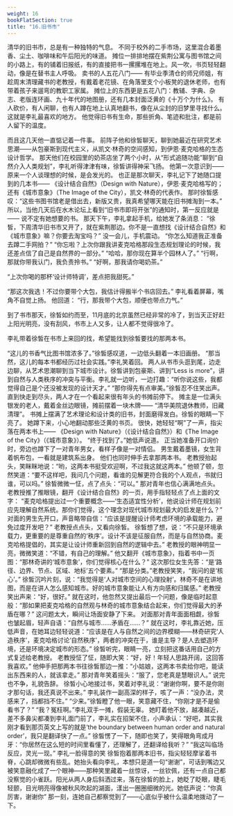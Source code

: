 ```yaml
---
weight: 16
bookFlatSection: true
title: "16.旧书市"
---
```


清华的旧书市，总是有一种独特的气息。
不同于校外的二手市场，这里混合着墨香、尘土、咖啡味和午后阳光的味道。
摊位一排排地摆在紫荆公寓与图书馆之间的小路上，有的铺着旧报纸，有的直接把书一摞摞堆在地上。风一吹，书页轻轻翻动，像是在替书主人呼吸。
卖书的人五花八门——
有毕业季清仓的师兄师姐，有趁周末清理藏书的老教授，有戴着老花镜、在角落里支个小板凳的退休老师，也有带着孩子来遛弯的教职工家属。
摊位上的东西更是五花八门：教辅、字典、杂志、老版连环画、九十年代的地图册，还有几本封面泛黄的《十万个为什么》。
有人砍价，有人闲聊，也有人蹲在地上认真地翻书，像在从尘封的旧梦里寻找什么。
这就是李礼最喜欢的地方。
他觉得旧书有生命，那些折角、笔迹和批注，都是前人留下的温度。

而且这几天他一直惦记着一件事。
前阵子他和徐皙聊天，聊到她最近在研究艺术思潮——从包豪斯到现代主义，从凯文·林奇的空间感知，到伊恩·麦克哈格的生态设计哲学。
那天他们在校园里的奶茶店坐了两个小时，从“形式追随功能”聊到“自然介入人类规划”，李礼听得津津有味，徐皙讲得神采飞扬。
他第一次意识到——原来一个人谈理想的时候，是会发光的。
也正是那次聊天，李礼记下了她随口提到的几本书——
《设计结合自然》（Design with Nature），伊恩·麦克哈格写的；
还有《城市意象》（The Image of the City），凯文·林奇的代表作。
那时徐皙感叹：“这些书图书馆老是借出去，新版又贵，我真希望哪天能在旧书摊淘到一本。”
所以，当他几天后在水木论坛上看到“旧书市即将开张”的通知时，第一反应就是——
说不定有她想要的书。
那天下午，李礼拿起手机，给她发了条消息：
“徐皙，下周清华旧书市又开了，就在紫荆那边。你不是一直想找《设计结合自然》和《城市意象》嘛？你要去淘宝吗？”
没一会儿，手机震动。
“你怎么知道我正准备去蹲二手网拍？”
“你忘啦？上次你跟我讲麦克哈格那段生态规划理论的时候，我还差点信了自己是自然界的一部分。”
“哈哈，那你现在算半个园林人了。”
“行啊，那就你带我认门，我负责拎书。”
“好啊，那我请你喝奶茶。”

“上次你喝的那杯‘设计师特调’，差点把我甜死。”

“那这次我选！不过你要带个大包，我估计得搬半个书店回去。”
李礼看着屏幕，嘴角不自觉上扬。
他回道：
“行，那我带个大包，顺便也带点力气。”

到了书市那天，徐皙如约而至，11月底的北京虽然已经非常的冷了，到当天正好赶上阳光明亮，没有刮风，书市上人又多，让人都不觉得很冷了。

李礼带着徐皙在书市上来回的找，希望能找到徐皙要找的那两本书。

“这儿的书香气比图书馆浓多了。”徐皙感叹道，一边低头翻着一本旧画册。
“那当然，这儿的每本书都经历过社会实践。”李礼笑着回。
两人从书市头逛到尾，边走边聊，从艺术思潮聊到当下城市设计。徐皙讲到包豪斯、讲到“Less is more”，讲到自然与人类秩序的冲突与平衡。李礼就一边听，一边打趣：“听你说这些，我都觉得自己是个还没被发现的设计天才。”
“那你得先有点审美。”徐皙忍不住笑出声。
直到快走到尽头，两人才在一个看起来很有年头的书摊前停下。
摊主是一位满头银发的老人，戴着金丝边眼镜，摊前摆着一块木牌——
“清华美院退休教师，旧藏清理”。
书摊上摆满了艺术理论和设计类的旧书，封面磨得发白。徐皙的眼睛一下亮了。
她蹲下来，小心地翻动那些泛黄的书页。
很快，她轻轻“啊”了一声，指尖落在两本书上——
《Design with Nature》（《设计结合自然》）和《The Image of the City》（《城市意象》）。
“终于找到了。”她低声说道。
正当她准备开口询价时，旁边也蹲下了一对青年男女，看样子像是一对情侣。
男生戴着墨镜，女生背着帆布包，一看就是建筑系出身。
他们也同时伸手去拿那两本书。
老教授抬起头，笑眯眯地说：“哟，这两本书挺受欢迎啊，不过我这就这两本。”
他顿了顿，忽然笑道：“要不这样吧，我问几个问题，看谁的见解更符合我的个人观点，书就归谁，可以吗。”
徐皙微微一怔，点了点头：“可以。”
那对青年也信心满满地点头。
老教授推了推眼镜，翻开《设计结合自然》的一页，用手指轻轻点了点上面的文字：
“麦克哈格提出过一个重要概念——‘生态适宜性分析’，他说设计师在规划前应先理解自然系统。那你们觉得，这个理念对现代城市规划最大的启发是什么？”
对面的男生先开口，声音略带自信：“应该是提醒设计师考虑环境的承载能力，避免过度开发吧？”
老教授点点头，又看向徐皙。
徐皙想了想，说：“不只是环境承载力，更重要的是尊重自然的‘秩序’。设计不该是征服自然，而是与自然协商。麦克哈格提倡的，其实是让设计师重新回到自然的逻辑中去。”
老教授的眼神明显一亮，微微笑道：“不错，有自己的理解。”
他又翻开《城市意象》，指着书中一页图：“那林奇讲的‘城市意象’，你们觉得核心在什么？”
这次那位女生先答：“是‘路径、边界、节点、区域、地标’五个要素。”
“那是分类。”老教授笑笑，“我问的是‘核心’。”
徐皙沉吟片刻，说：“我觉得是‘人对城市空间的心理投射’。林奇不是在讲地图，而是在讲人怎么感知城市。好的城市意象能让人有方向感和归属感。”
老教授笑出声来：“好，很好。”
就在这时，他忽然又提出最后一个问题，像是临时起意般：“那如果把麦克哈格的自然观与林奇的城市意象结合起来，你们觉得最大的矛盾在哪？”
这问题太大，瞬间让场面安静了下来。
对面那对青年面面相觑，徐皙也皱起眉，轻声自语：“自然与城市……矛盾在……？”
就在这时，李礼靠近她，压低声音，在她耳边轻轻说道：“应该是在人与自然之间的边界模糊——林奇研究‘人造秩序’，麦克哈格讨论‘自然秩序’，两者的冲突在于，谁是主导？是人去塑造环境，还是环境决定城市的形态。”
徐皙听完，眼睛一亮，立刻把这番话用自己的方式复述给老教授。
老教授怔了怔，随即大笑：“好，好！年轻人思路开阔，这回答我喜欢。”
他伸手把那两本书往徐皙那边一推：“小姑娘，这两本书卖给你吧，能读出东西来的人，就该拿走。”
那对青年笑着摇头：“服了，您老真是慧眼识人。”
说完也不争，礼貌告辞。
徐皙小心地接过书，笑着对李礼说：“谢谢你啊，要不是你刚才那句话，我还真说不出来。”
李礼装作一副高深的样子，咳了一声：“没办法，灵感来了，挡都挡不住。”
“少来。”徐皙瞪了他一眼，笑意藏不住，“你刚才是不是偷看书了？”
“我？冤枉啊。”李礼双手一摊，假装无辜。
她盯着他不放，越凑越近，差不多鼻尖都凑到李礼面门前了，李礼实在招架不住，小声承认：“好吧，其实我刚才看到那页英文上写的就是‘the boundary between human order and natural order’，我只是翻译快了一点。”
徐皙愣了一下，随即也笑了，笑得眼角弯成月牙：“你居然在这么短的时间里看懂了，还理解了，还翻译给我听？”
“我这叫临场反应，灵光一现。” 李礼一脸得意的笑
徐皙抱着那两本旧书，指尖轻轻摩挲着书脊，心跳却微微有些乱。她抬头看向李礼，本想只是道一句“谢谢”，可话到嘴边又被笑意融化成了一个眼神——那种笑里藏着一丝惊讶，一丝钦佩，还有一点自己都没察觉的小雀跃。阳光从两人身后斜洒过来，落在徐皙的脸上，她眨了眨眼，睫毛轻颤，目光明亮得像被秋风吹起的湖面，漾出一圈圈细微的光。她低声说：“你真厉害，谢谢你”
那一刻，连她自己都察觉到了——心底似乎被什么温柔地拨动了一下。


